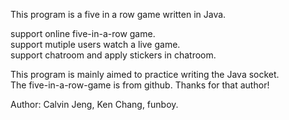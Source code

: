 This program is a five in a row game written in Java.  

support online five-in-a-row game.  
support mutiple users watch a live game.  
support chatroom and apply stickers in chatroom.  

This program is mainly aimed to practice writing the Java socket.    
The five-in-a-row-game is from github.  Thanks for that author!

Author: Calvin Jeng, Ken Chang, funboy.


